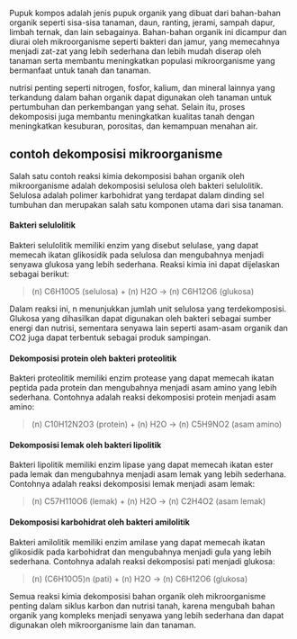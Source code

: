 Pupuk kompos adalah jenis pupuk organik yang dibuat dari bahan-bahan organik seperti sisa-sisa tanaman, daun, ranting, jerami, sampah dapur, limbah ternak, dan lain sebagainya. Bahan-bahan organik ini dicampur dan diurai oleh mikroorganisme seperti bakteri dan jamur, yang memecahnya menjadi zat-zat yang lebih sederhana dan lebih mudah diserap oleh tanaman serta membantu meningkatkan populasi mikroorganisme yang bermanfaat untuk tanah dan tanaman.

nutrisi penting seperti nitrogen, fosfor, kalium, dan mineral lainnya yang terkandung dalam bahan organik dapat digunakan oleh tanaman untuk pertumbuhan dan perkembangan yang sehat. Selain itu, proses dekomposisi juga membantu meningkatkan kualitas tanah dengan meningkatkan kesuburan, porositas, dan kemampuan menahan air.


## contoh dekomposisi mikroorganisme
Salah satu contoh reaksi kimia dekomposisi bahan organik oleh mikroorganisme adalah dekomposisi selulosa oleh bakteri selulolitik. Selulosa adalah polimer karbohidrat yang terdapat dalam dinding sel tumbuhan dan merupakan salah satu komponen utama dari sisa tanaman.

#### Bakteri selulolitik
Bakteri selulolitik memiliki enzim yang disebut selulase, yang dapat memecah ikatan glikosidik pada selulosa dan mengubahnya menjadi senyawa glukosa yang lebih sederhana. Reaksi kimia ini dapat dijelaskan sebagai berikut:

>(n) C6H10O5 (selulosa) + (n) H2O → (n) C6H12O6 (glukosa)

Dalam reaksi ini, n menunjukkan jumlah unit selulosa yang terdekomposisi. Glukosa yang dihasilkan dapat digunakan oleh bakteri sebagai sumber energi dan nutrisi, sementara senyawa lain seperti asam-asam organik dan CO2 juga dapat terbentuk sebagai produk sampingan.

#### Dekomposisi protein oleh bakteri proteolitik
Bakteri proteolitik memiliki enzim protease yang dapat memecah ikatan peptida pada protein dan mengubahnya menjadi asam amino yang lebih sederhana. Contohnya adalah reaksi dekomposisi protein menjadi asam amino:

>(n) C10H12N2O3 (protein) + (n) H2O → (n) C5H9NO2 (asam amino)

#### Dekomposisi lemak oleh bakteri lipolitik
Bakteri lipolitik memiliki enzim lipase yang dapat memecah ikatan ester pada lemak dan mengubahnya menjadi asam lemak yang lebih sederhana. Contohnya adalah reaksi dekomposisi lemak menjadi asam lemak:

>(n) C57H110O6 (lemak) + (n) H2O → (n) C2H4O2 (asam lemak)

#### Dekomposisi karbohidrat oleh bakteri amilolitik
Bakteri amilolitik memiliki enzim amilase yang dapat memecah ikatan glikosidik pada karbohidrat dan mengubahnya menjadi gula yang lebih sederhana. Contohnya adalah reaksi dekomposisi pati menjadi glukosa:

>(n) (C6H10O5)n (pati) + (n) H2O → (n) C6H12O6 (glukosa)

Semua reaksi kimia dekomposisi bahan organik oleh mikroorganisme penting dalam siklus karbon dan nutrisi tanah, karena mengubah bahan organik yang kompleks menjadi senyawa yang lebih sederhana dan dapat digunakan oleh mikroorganisme lain dan tanaman.

